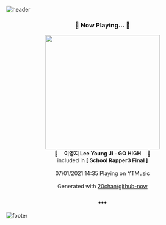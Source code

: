 ![header](https://capsule-render.vercel.app/api?type=wave&height=170&section=header&text=Hi.%20I'm%20SHIFT&fontColor=090707&fontAlignX=45&fontAlignY=65&fontSize=100)

<h3 align="center">🎵 Now Playing... 🎵</h3>
<p align="center">
  <a href="https://music.youtube.com/watch?v=2WhHrXon6Bg">
    <img width="300" src="https://lh3.googleusercontent.com/vfylIPzFI7rDRx_NVCN-fJ2ZpnpIiD8mO2y185Ss-KOrTdQS4Vo6Q-yYMHUys2O_dJsGbUuzrojqv8kB">
  </a>
  <br>
  🎵&nbsp&nbsp&nbsp <b>이영지 Lee Young Ji - GO HIGH</b> &nbsp&nbsp&nbsp🎵
  <br>
  included in <b>[ School Rapper3 Final ]</b>
  
  <br />
  <br />
  07/01/2021 14:35 Playing on YTMusic
  <br />
  <br />
  Generated with <a href="https://github.com/20chan/github-now">20chan/github-now</a>
</p>

<h3 align="center">•••</h3>

![footer](https://capsule-render.vercel.app/api?type=wave&height=150&section=footer)
